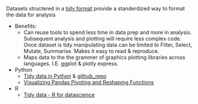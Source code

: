Datasets structered in a [tidy format](http://vita.had.co.nz/papers/tidy-data.pdf) provide a standerdized way to format the data for analysis 

 * Benefits: 
     * Can reuse tools to spend less time in data prep and more in analysis. Subsequent analysis and plotting will require less complex code.  Once dataset is tidy manipulating data can be limited to Filter, Select, Mutate, Summarise. Makes it easy to read & reproduce.
     * Maps data to the the grammer of graphics plotting libraries across languages. I.E. ggplot & plotly express. 
 * Python
     * [Tidy data in Python](http://www.jeannicholashould.com/tidy-data-in-python.html) & [github_repo](https://github.com/nickhould/tidy-data-python)
     * [Visualizing Pandas Pivoting and Reshaping Functions](http://jalammar.github.io/visualizing-pandas-pivoting-and-reshaping/)
  * R
    * [Tidy data - R for datascience](https://r4ds.had.co.nz/tidy-data.html)
